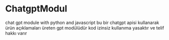# ChatgptModul
chat gpt module with python and javascript
bu bir chatgpt apisi kullanarak ürün açıklamaları üreten gpt modülüdür
kod izinsiz kullanıma yasaktır ve telif hakkı varır
